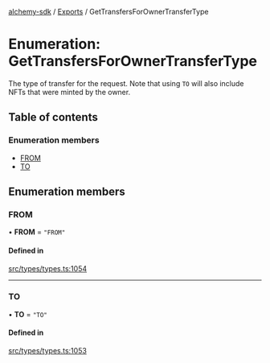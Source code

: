 [alchemy-sdk](../README.md) / [Exports](../modules.md) / GetTransfersForOwnerTransferType

# Enumeration: GetTransfersForOwnerTransferType

The type of transfer for the request. Note that using `TO` will also include
NFTs that were minted by the owner.

## Table of contents

### Enumeration members

- [FROM](GetTransfersForOwnerTransferType.md#from)
- [TO](GetTransfersForOwnerTransferType.md#to)

## Enumeration members

### FROM

• **FROM** = `"FROM"`

#### Defined in

[src/types/types.ts:1054](https://github.com/alchemyplatform/alchemy-sdk-js/blob/7bf2430/src/types/types.ts#L1054)

___

### TO

• **TO** = `"TO"`

#### Defined in

[src/types/types.ts:1053](https://github.com/alchemyplatform/alchemy-sdk-js/blob/7bf2430/src/types/types.ts#L1053)
